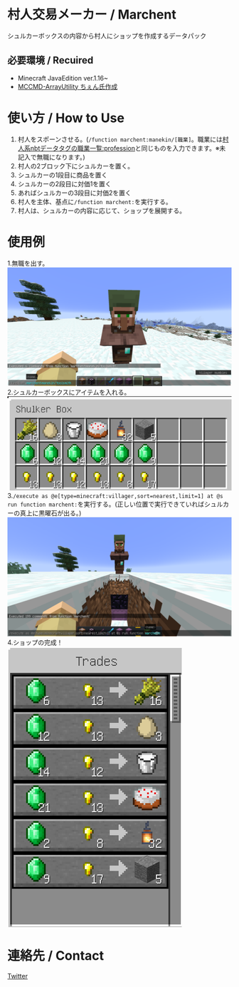 
# 村人交易メーカー / Marchent
シュルカーボックスの内容から村人にショップを作成するデータパック <br />

## 必要環境 / Recuired
- Minecraft JavaEdition ver.1.16~
- [MCCMD-ArrayUtility ちぇん氏作成](https://github.com/ChenCMD/MCCMD-ArrayUtility)

# 使い方 / How to Use
1. 村人をスポーンさせる。(``/function marchent:manekin/[職業]``。職業には[村人系nbtデータタグの職業一覧:profession](https://minecraftjapan.miraheze.org/wiki/%E3%82%B3%E3%83%9E%E3%83%B3%E3%83%89/%E3%83%87%E3%83%BC%E3%82%BF%E3%82%BF%E3%82%B0/%E3%82%A8%E3%83%B3%E3%83%86%E3%82%A3%E3%83%86%E3%82%A3#%E6%9D%91%E4%BA%BA%E7%B3%BB%E5%85%B1%E9%80%9A)と同じものを入力できます。※未記入で無職になります。)
2. 村人の2ブロック下にシュルカーを置く。
3. シュルカーの1段目に商品を置く
4. シュルカーの2段目に対価1を置く
5. あればシュルカーの3段目に対価2を置く
6. 村人を主体、基点に``/function marchent:``を実行する。
7. 村人は、シュルカーの内容に応じて、ショップを展開する。

# 使用例
1.無職を出す。<br />
![sample1](/img/sample1.png)
2.シュルカーボックスにアイテムを入れる。<br />
![sample2](/img/sample2.png)
3.``/execute as @e[type=minecraft:villager,sort=nearest,limit=1] at @s run function marchent:``を実行する。(正しい位置で実行できていればシュルカーの真上に黒曜石が出る。)<br />
![sample3](/img/sample3.png)
4.ショップの完成！<br />
![sample3](/img/sample4.png)

# 連絡先 / Contact
[Twitter](https://twitter.com/Lit_to_)
